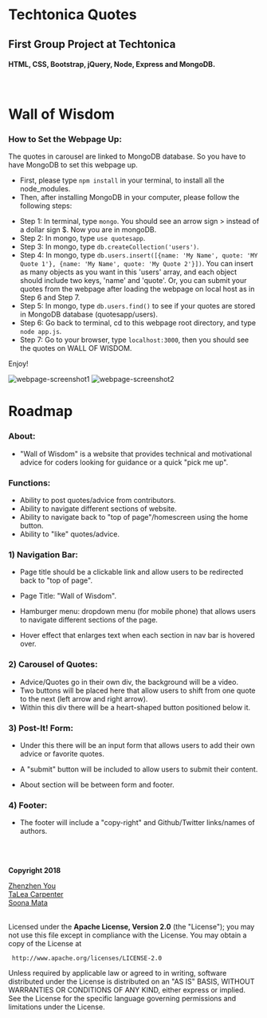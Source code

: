 # Techtonica Quotes
## First Group Project at Techtonica
#### HTML, CSS, Bootstrap, jQuery, Node, Express and MongoDB.
<br>

# Wall of Wisdom

### How to Set the Webpage Up:

The quotes in carousel are linked to MongoDB database. So you have to have MongoDB to set this webpage up.
- First, please type `npm install` in your terminal, to install all the node_modules.
- Then, after installing MongoDB in your computer, please follow the following steps:

* Step 1: In terminal, type `mongo`. You should see an arrow sign > instead of a dollar sign $. Now you are in mongoDB.
* Step 2: In mongo, type `use quotesapp`.
* Step 3: In mongo, type `db.createCollection('users')`.
* Step 4: In mongo, type `db.users.insert([{name: 'My Name', quote: 'MY Quote 1'}, {name: 'My Name', quote: 'My Quote 2'}])`. You can insert as many objects as you want in this 'users' array, and each object should include two keys, 'name' and 'quote'. 
Or, you can submit your quotes from the webpage after loading the webpage on local host as in Step 6 and Step 7.
* Step 5: In mongo, type `db.users.find()` to see if your quotes are stored in MongoDB database (quotesapp/users).
* Step 6: Go back to terminal, cd to this webpage root directory, and type `node app.js`.
* Step 7: Go to your browser, type `localhost:3000`, then you should see the quotes on WALL OF WISDOM.

Enjoy!

<img src="public/images/webpage.png" alt="webpage-screenshot1"/>
<img src="public/images/webpage2.png" alt="webpage-screenshot2"/>

# Roadmap

### About:

* "Wall of Wisdom" is a website that provides technical and motivational advice for coders looking for guidance or a quick "pick me up".


### Functions:

* Ability to post quotes/advice from contributors.
* Ability to navigate different sections of website.
* Ability to navigate back to "top of page"/homescreen using the home button.
* Ability to "like" quotes/advice.


### 1) Navigation Bar:

* Page title should be a clickable link and allow users to be redirected back to "top of page". 
* Page Title: "Wall of Wisdom".

* Hamburger menu: dropdown menu (for mobile phone) that allows users to navigate different sections of the page. 
* Hover effect that enlarges text when each section in nav bar is hovered over.

### 2) Carousel of Quotes:

* Advice/Quotes go in their own div, the background will be a video.
* Two buttons will be placed here that allow users to shift from one quote to the next (left arrow and right arrow).
* Within this div there will be a heart-shaped button positioned below it.

### 3) Post-It! Form:

* Under this there will be an input form that allows users to add their own advice or favorite quotes. 
* A "submit" button will be included to allow users to submit their content.

* About section will be between form and footer.

### 4) Footer:

* The footer will include a "copy-right" and Github/Twitter links/names of authors.


<br>
<br>

<p><b>Copyright 2018</b></p>
<a href="https://github.com/zzyou" target="_blank">Zhenzhen You</a>
<br>
<a href="https://github.com/TaLeaMonet" target="_blank">TaLea Carpenter</a>
<br>
<a href="https://github.com/SoonaMata" target="_blank">Soona Mata</a>
<br>
<br>
<p>
  Licensed under the <b>Apache License, Version 2.0</b> (the "License");
you may not use this file except in compliance with the License.
You may obtain a copy of the License at
  
     http://www.apache.org/licenses/LICENSE-2.0

  Unless required by applicable law or agreed to in writing, software
distributed under the License is distributed on an "AS IS" BASIS,
WITHOUT WARRANTIES OR CONDITIONS OF ANY KIND, either express or implied.
See the License for the specific language governing permissions and
limitations under the License.
</p>
